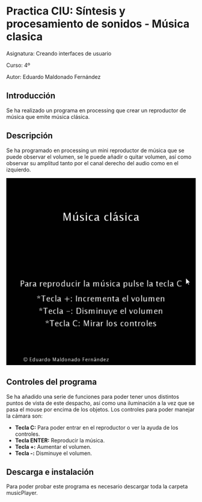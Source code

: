# Practica CIU: Síntesis y procesamiento de sonidos - Música clasica

Asignatura: Creando interfaces de usuario

Curso: 4º

Autor: Eduardo Maldonado Fernández

## Introducción
Se ha realizado un programa en processing que crear un reproductor de música que emite música clásica.

## Descripción
Se ha programado en processing un mini reproductor de música que se puede observar el volumen, se le puede añadir o quitar volumen, así como observar su amplitud tanto por el canal derecho del audio como en el izquierdo.

![musicPlayer](/musicPlayer.gif "Música")

## Controles del programa

Se ha añadido una serie de funciones para poder tener unos distintos puntos de vista de este despacho, así como una iluminación a la vez que se pasa el mouse por encima de los objetos. Los controles para poder manejar la cámara son:

- **Tecla C:** Para poder entrar en el reproductor o ver la ayuda de los controles.
-	**Tecla ENTER:** Reproducir la música.
-	**Tecla +:** Aumentar el volumen.
-	**Tecla -:** Disminuye el volumen.




## Descarga e instalación
Para poder probar este programa es necesario descargar toda la carpeta musicPlayer.


